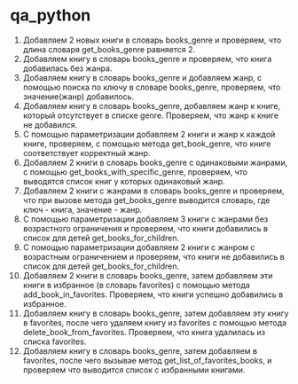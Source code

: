 # qa_python
1. Добавляем 2 новых книги в словарь books_genre и проверяем, что длина словаря get_books_genre равняется 2.
2. Добавляем книгу в словарь books_genre и проверяем, что книга добавилась без жанра.
3. Добавляем книгу в словарь books_genre и добавляем жанр, с помощью поиска по ключу в словаре books_genre, проверяем, что значение(жанр) добавилось.
4. Добавляем книгу в словарь books_genre, добавляем жанр к книге, который отсутствует в списке genre. Проверяем, что жанр к книге не добавился.
5. С помощью параметризации добавляем 2 книги и жанр к каждой книге, проверяем, с помощью метода get_book_genre, что книге соответствует корректный жанр.
6. Добавляем 2 книги в словарь books_genre с одинаковыми жанрами, с помощью get_books_with_specific_genre, проверяем, что выводятся список книг у которых одинаковый жанр.
7. Добавляем 2 книги с жанрами в словарь books_genre и проверяем, что при вызове метода get_books_genre выводится словарь, где ключ - книга, значение - жанр.
8. С помощью параметризации добавляем 3 книги с жанрами без возрастного ограничения и проверяем, что книги добавились в список для детей get_books_for_children.
9. С помощью параметризации добавляем 2 книги с жанром с возрастным ограничением и проверяем, что книги не добавились в список для детей get_books_for_children.
10. Добавляем 2 книги в словарь books_genre, затем добавляем эти книги в избранное (в словарь favorites) с помощью метода add_book_in_favorites. Проверяем, что книги успешно добавились в избранное.
11. Добавляем книгу в словарь books_genre, затем добавляем эту книгу в favorites, после чего удаляем книгу из favorites с помощью метода delete_book_from_favorites. Проверяем, что книга удалилась из списка favorites.
12. Добавляем книгу в словарь books_genre, затем добавляем в favorites, после чего вызывае метод get_list_of_favorites_books, и проверяем что выводится список с избранными книгами.